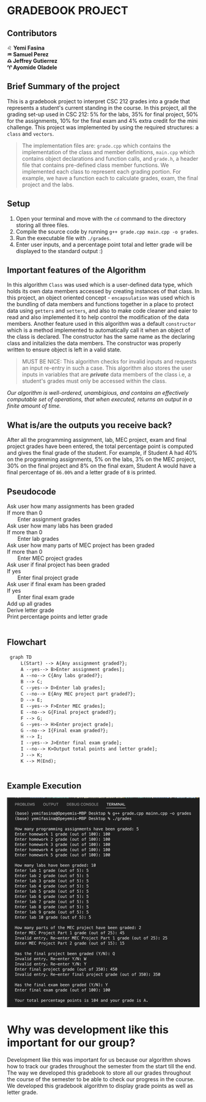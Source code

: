 # GRADEBOOK PROJECT

## Contributors
:leo: **Yemi Fasina <br/>
:aquarius: Samuel Perez <br/>
:libra: Jeffrey Gutierrez <br/>
:aries: Ayomide Oladele** <br/>

## Brief Summary of the project

This is a gradebook project to interpret CSC 212 grades into a grade that represents a student's current standing in the course. In this project, all the grading set-up used in CSC 212: 5% for the labs, 35% for final project, 50% for the assignments, 10% for the final exam and 4% extra credit for the mini challenge. This project was implemented by using the required structures: a `class` and `vectors`. 
> The implementation files are: `grade.cpp` which contains the implementation of the class and member definitions, `main.cpp` which contains object declarations and function calls, and `grade.h`, a header file that contains pre-defined class member functions.
We implemented each class to represent each grading portion. For example, we have a function each to calculate grades, exam, the final project and the labs.

## Setup
1. Open your terminal and move with the `cd` command to the directory storing all three files.
2. Compile the source code by running `g++ grade.cpp main.cpp -o grades`.
3. Run the executable file with `./grades`.
4. Enter user inputs, and a percentage point total and letter grade will be displayed to the standard output :)


## Important features of the Algorithm 

In this algorithm  `Class` was used  which is a user-defined data type, which holds its own data members accessed by creating instances of that class. In this project, an  object oriented concept - `encapsulation` was used which is the bundling of  data members and functions together in a place to protect data using `getters` and `setters`, and also to make code cleaner and eaier to read and also implemented it to help control the modification of the data members. Another feature used in this algorithm was a default `constructor` which is a method implemented to automatically call it when an object of the class is declared. The constructor has the same name as the declaring class and initalizies the data members. The constructor was properly written to ensure object is left in a valid state. 

> MUST BE NICE: This algorithm checks for invalid inputs and requests an input re-entry in such a case. This algorithm also stores the user inputs in variables that are ***private*** data members of the class i.e, a student's grades must only be accessed within the class.

*Our algorithm is well-ordered, unambigious, and contains an effectively computable set of operations, that when executed, returns an output in a finite amount of time.*

## What is/are the outputs you receive back?

After all the programming assignment, lab, MEC project, exam and final project grades have been entered, the total percentage point is computed and gives the final grade of the student. For example, if Student A had 40% on the programming assignments, 5% on the labs, 3% on the MEC project, 30% on the final project and 8% on the final exam, Student A would have a final percentage of `86.00%` and a letter grade of `B` is printed. 

## Pseudocode

Ask user how many assignments has been graded </br>
If more than 0 </br>
&nbsp;&nbsp;&nbsp;&nbsp;&nbsp;&nbsp; Enter assignment grades </br>
Ask user how many labs has been graded </br>
If more than 0 </br>
&nbsp;&nbsp;&nbsp;&nbsp;&nbsp;&nbsp; Enter lab grades </br>
Ask user how many parts of MEC project has been graded </br>
If more than 0 </br>
&nbsp;&nbsp;&nbsp;&nbsp;&nbsp;&nbsp; Enter MEC project grades </br>
Ask user if final project has been graded </br>
If yes </br>
&nbsp;&nbsp;&nbsp;&nbsp;&nbsp;&nbsp; Enter final project grade </br>
Ask user if final exam has been graded </br>
If yes </br>
&nbsp;&nbsp;&nbsp;&nbsp;&nbsp;&nbsp; Enter final exam grade </br>
Add up all grades </br>
Derive letter grade </br>
Print percentage points and letter grade </br>
</br>

<!--This algorithm takes in various inputs for the various grading portions of the course. For the assignments, it takes in the input of how many assignments has been graded, and a grade for each assignment graded. For the labs, it takes in the input of how many labs has been graded; and a grade for each lab graded. For the MEC project, it asks how many parts of the project has been graded, then asks for the grades of each part of the project graded. For the final project, it asks if the final project has been graded, if th input is yes, then it asks for the grade of the project. Finally, similar to the final project, it asks if the final exam, it asks if that has been graded, if yes, it then asks for the received grade. The output of the algorithm prints out the total percentage points of the user and a letter grade. -->

## Flowchart
```mermaid
 graph TD
     L(Start) --> A{Any assignment graded?};
     A --yes--> B>Enter assignment grades];
     A --no--> C{Any labs graded?};
     B --> C;
     C --yes--> D>Enter lab grades];
     C --no--> E{Any MEC project part graded?};
     D --> E;
     E --yes--> F>Enter MEC grades];
     E --no--> G{Final project graded?};
     F --> G;
     G --yes--> H>Enter project grade];
     G --no--> I{Final exam graded?};
     H --> I;
     I --yes--> J>Enter final exam grade];
     I --no--> K>Output total points and letter grade];
     J --> K;
     K --> M(End);
     
 ```

## Example Execution
![Execution Screenshot](https://github.com/Jeffrey401/gradebook-212/blob/main/exampleexec.png)

# Why was development like this important for our group?

Development like this was important for us because our algorithm shows how to track our grades throughout the semester from the start till the end. The way we developed this gradebook to store all our grades throughout the course of the semester to be able to check our progress in the course. We developed this gradebook algorithm to display grade points as well as letter grade. 
  

<!-- ## Detailed Instruction on how to compile the algorithm 
- How to input data
  When this program is run, it asks for how many programming assignments have been graded, then based off the number inputted by the user, it asks for the grades of each of the homework assignments, after the number of homework grades have been inputted the next thing asked is the number of labs that have been graded, based off the number of labs that have been inputted it asks the user for each of the lab grades. Afterwards, the program asks for how many parts of the MEC project that has been graded, based on hoe many have been graded it asks for the score of the parts graded, so if one has been graded it only asks for the score of the first part, and if both have been graded it asks for the grade of both of the MEC project. After is the final project, the program asks the user if the final project has been graded, if the input is N, it moves to the next part which is the final exam , but if the final project has been graded then it asks the user for the score of the final project. Then the last input would be the final exam. The program asks the user if the final exam has been graded, and then asks for the grade received for the final project.
   After all the input have been received, it outputs the total grade of the user and prints out the letter grade as well. For example: if the calculated final grade is 94 it prints out 94 and also prints out the letter grade A. -->



